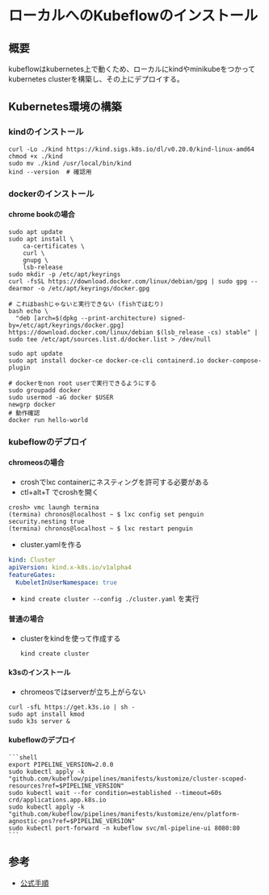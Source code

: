# ローカルへのKubeflowのインストール

## 概要

kubeflowはkubernetes上で動くため、ローカルにkindやminikubeをつかってkubernetes clusterを構築し、その上にデプロイする。

## Kubernetes環境の構築

### kindのインストール

```shell
curl -Lo ./kind https://kind.sigs.k8s.io/dl/v0.20.0/kind-linux-amd64
chmod +x ./kind
sudo mv ./kind /usr/local/bin/kind
kind --version  # 確認用
```

### dockerのインストール

#### chrome bookの場合

```shell
sudo apt update
sudo apt install \
    ca-certificates \
    curl \
    gnupg \
    lsb-release
sudo mkdir -p /etc/apt/keyrings
curl -fsSL https://download.docker.com/linux/debian/gpg | sudo gpg --dearmor -o /etc/apt/keyrings/docker.gpg

# これはbashじゃないと実行できない (fishではむり)
bash echo \
  "deb [arch=$(dpkg --print-architecture) signed-by=/etc/apt/keyrings/docker.gpg] https://download.docker.com/linux/debian $(lsb_release -cs) stable" | sudo tee /etc/apt/sources.list.d/docker.list > /dev/null

sudo apt update
sudo apt install docker-ce docker-ce-cli containerd.io docker-compose-plugin

# dockerをnon root userで実行できるようにする
sudo groupadd docker
sudo usermod -aG docker $USER
newgrp docker
# 動作確認
docker run hello-world
```

### kubeflowのデプロイ

#### chromeosの場合

- croshでlxc containerにネスティングを許可する必要がある
- ctl+alt+T でcroshを開く

```shell
crosh> vmc laungh termina
(termina) chronos@localhost ~ $ lxc config set penguin security.nesting true
(termina) chronos@localhost ~ $ lxc restart penguin
```

- cluster.yamlを作る

```yaml
kind: Cluster
apiVersion: kind.x-k8s.io/v1alpha4
featureGates:
  KubeletInUserNamespace: true
```

- `kind create cluster --config ./cluster.yaml` を実行

#### 普通の場合

- clusterをkindを使って作成する

    ```shell
    kind create cluster
    ```

#### k3sのインストール

- chromeosではserverが立ち上がらない

```shell
curl -sfL https://get.k3s.io | sh -
sudo apt install kmod
sudo k3s server &
```

#### kubeflowのデプロイ

    ```shell
    export PIPELINE_VERSION=2.0.0
    sudo kubectl apply -k "github.com/kubeflow/pipelines/manifests/kustomize/cluster-scoped-resources?ref=$PIPELINE_VERSION"
    sudo kubectl wait --for condition=established --timeout=60s crd/applications.app.k8s.io
    sudo kubectl apply -k "github.com/kubeflow/pipelines/manifests/kustomize/env/platform-agnostic-pns?ref=$PIPELINE_VERSION"
    sudo kubectl port-forward -n kubeflow svc/ml-pipeline-ui 8080:80
    ```

## 参考

- [公式手順](https://www.kubeflow.org/docs/components/pipelines/v1/installation/localcluster-deployment/)

